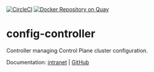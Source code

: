 [![CircleCI](https://circleci.com/gh/giantswarm/config-controller.svg?&style=shield)](https://circleci.com/gh/giantswarm/config-controller)
[![Docker Repository on Quay](https://quay.io/repository/giantswarm/config-controller/status)](https://quay.io/repository/giantswarm/config-controller)

# config-controller

Controller managing Control Plane cluster configuration.

Documentation: [intranet](https://intranet.giantswarm.io/docs/dev-and-releng/configuration-management/) | [GitHub](https://github.com/giantswarm/giantswarm/blob/master/content/docs/dev-and-releng/configuration-management/_index.md)
